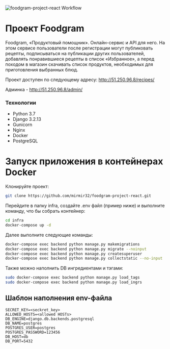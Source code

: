 ![foodgram-project-react Workflow ](https://github.com/mirmir32/foodgram-project-react/actions/workflows/workflow.yml/badge.svg?branch=master&event=push)
# Проект Foodgram
Foodgram, «Продуктовый помощник».
Онлайн-сервис и API для него. На этом сервисе пользователи после регистрации могут публиковать рецепты, подписываться на публикации других пользователей, добавлять понравившиеся рецепты в список «Избранное», а перед походом в магазин скачивать список продуктов, необходимых для приготовления выбранных блюд.

Проект доступен по следующему адресу: <http://51.250.96.8/recipes/>

Админка - <http://51.250.96.8/admin/>


### Технологии
- Python 3.7
- Django 3.2.13
 - Gunicorn
 - Nginx
 - Docker
 - PostgreSQL


# Запуск приложения в контейнерах Docker
Клонируйте проект:

```bash
git clone https://github.com/mirmir32/foodgram-project-react.git

```
Перейдите в папку infra, создайте .env файл (пример ниже) и выполните команду, что бы собрать контейнер:
```bash
cd infra
docker-compose up -d
```
Далее выполните следующие команды:

```bash
docker-compose exec backend python manage.py makemigrations
docker-compose exec backend python manage.py migrate --noinput 
docker-compose exec backend python manage.py createsuperuser
docker-compose exec backend python manage.py collectstatic --no-input
```

Также можно наполнить DB ингредиентами и тэгами:

```bash
sudo docker-compose exec backend python manage.py load_tags
sudo docker-compose exec backend python manage.py load_ingrs
```

## Шаблон наполнения env-файла

    SECRET_KEY=<seckret_key>
    ALLOWED_HOSTS=<allowed HOSTs>
    DB_ENGINE=django.db.backends.postgresql
    DB_NAME=postgres
    POSTGRES_USER=postgres
    POSTGRES_PASSWORD=123456
    DB_HOST=db
    DB_PORT=5432
